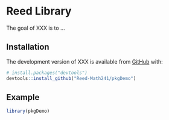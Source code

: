 
<!-- README.md is generated from README.Rmd. Please edit that file -->

<!-- You'll still need to render `README.Rmd` regularly, to keep `README.md` up-to-date. `devtools::build_readme()` is handy for this.  -->

# Reed Library

<!-- badges: start -->

<!-- badges: end -->

The goal of XXX is to …

## Installation

The development version of XXX is available from
[GitHub](https://github.com/) with:

``` r
# install.packages("devtools")
devtools::install_github("Reed-Math241/pkgDemo")
```

## Example

``` r
library(pkgDemo)
```
